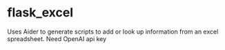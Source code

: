 # flask_excel
Uses Aider to generate scripts to add or look up information from an excel spreadsheet. 
Need OpenAI api key
